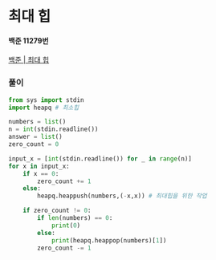 # 최대 힙
#### 백준 11279번
[백준 | 최대 힙](https://www.acmicpc.net/problem/11279)
### 풀이
```python
from sys import stdin
import heapq # 최소힙 

numbers = list()
n = int(stdin.readline())
answer = list()
zero_count = 0

input_x = [int(stdin.readline()) for _ in range(n)]
for x in input_x:
    if x == 0:
        zero_count += 1
    else:
        heapq.heappush(numbers,(-x,x)) # 최대힙을 위한 작업

    if zero_count != 0:
        if len(numbers) == 0:
            print(0)
        else:
            print(heapq.heappop(numbers)[1])
        zero_count -= 1

```
